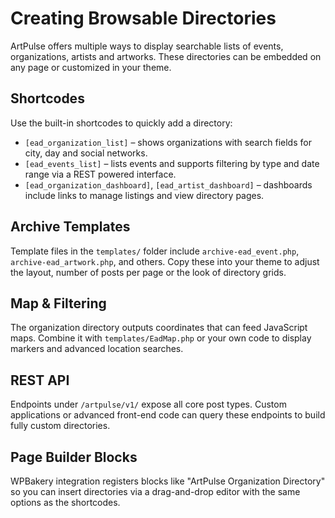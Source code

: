 # Creating Browsable Directories

ArtPulse offers multiple ways to display searchable lists of events, organizations, artists and artworks. These directories can be embedded on any page or customized in your theme.

## Shortcodes

Use the built-in shortcodes to quickly add a directory:

- `[ead_organization_list]` – shows organizations with search fields for city, day and social networks.
- `[ead_events_list]` – lists events and supports filtering by type and date range via a REST powered interface.
- `[ead_organization_dashboard]`, `[ead_artist_dashboard]` – dashboards include links to manage listings and view directory pages.

## Archive Templates

Template files in the `templates/` folder include `archive-ead_event.php`, `archive-ead_artwork.php`, and others. Copy these into your theme to adjust the layout, number of posts per page or the look of directory grids.

## Map & Filtering

The organization directory outputs coordinates that can feed JavaScript maps. Combine it with `templates/EadMap.php` or your own code to display markers and advanced location searches.

## REST API

Endpoints under `/artpulse/v1/` expose all core post types. Custom applications or advanced front-end code can query these endpoints to build fully custom directories.

## Page Builder Blocks

WPBakery integration registers blocks like "ArtPulse Organization Directory" so you can insert directories via a drag-and-drop editor with the same options as the shortcodes.
